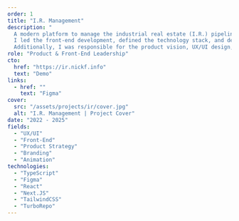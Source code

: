 ```yaml
---
order: 1
title: "I.R. Management"
description: "
  A modern platform to manage the industrial real estate (I.R.) pipeline — from deal discovery and comparison to acquisition, asset management, debt tracking, and other tools with AI-powered features [A.I features are not available on the demo].[br]
  I led the front-end development, defined the technology stack, and designed the system architecture.[br]
  Additionally, I was responsible for the product vision, UX/UI design, and overall product strategy, aligning technical execution with business goals."
role: "Product & Front-End Leadership"
cto:
  href: "https://ir.nickf.info"
  text: "Demo"
links:
  - href: ""
    text: "Figma"
cover:
  src: "/assets/projects/ir/cover.jpg"
  alt: "I.R. Management | Project Cover"
date: "2022 - 2025"
fields:
  - "UX/UI"
  - "Front-End"
  - "Product Strategy"
  - "Branding"
  - "Animation"
technologies:
  - "TypeScript"
  - "Figma"
  - "React"
  - "Next.JS"
  - "TailwindCSS"
  - "TurboRepo"
---
```

